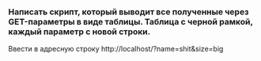 ###	Написать скрипт, который выводит все полученные через GET-параметры в виде таблицы. Таблица с черной рамкой, каждый параметр с новой строки.

Ввести в адресную строку http://localhost/?name=shit&size=big